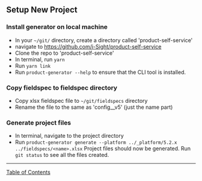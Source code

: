 ## Setup New Project

### Install generator on local machine
- In your `~/git/` directory, create a directory called 'product-self-service'
- navigate to <https://github.com/i-Sight/product-self-service>
- Clone the repo to 'product-self-service'
- In terminal, run `yarn`
- Run `yarn link`
- Run `product-generator --help` to ensure that the CLI tool is installed.

### Copy fieldspec to fieldspec directory
- Copy xlsx fieldspec file to `~/git/fieldspecs` directory
- Rename the file to the same <name> as 'config_<name>_v5' (just the name part)

### Generate project files
- In terminal, navigate to the project directory
- Run `product-generator generate --platform ../_platform/5.2.x ../fieldspecs/<name>.xlsx`
Project files should now be generated. Run `git status` to see all the files created.

***
[Table of Contents](../README.md)